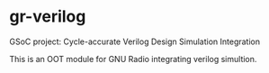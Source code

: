 # gr-verilog

GSoC project: Cycle-accurate Verilog Design Simulation Integration

This is an OOT module for GNU Radio integrating verilog simultion.

